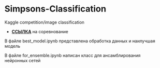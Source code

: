 # Simpsons-Classification
Kaggle competition/image classification

- [__ССЫЛКА__](https://yadi.sk/d/I_vHpbQS2f3Exw) на соревнование

В файле best_model.ipynb представлена обработка данных и наилучшая модель 

В файле for_ensemble.ipynb  написан класс для ансамблирования нейронных сетей